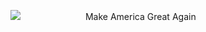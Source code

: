 <img src="https://raw.githubusercontent.com/mofengfs/mofengfs/main/assets/giphy.gif" /> <span style="padding: 0 0 100 100;">Make America Great Again</span>
